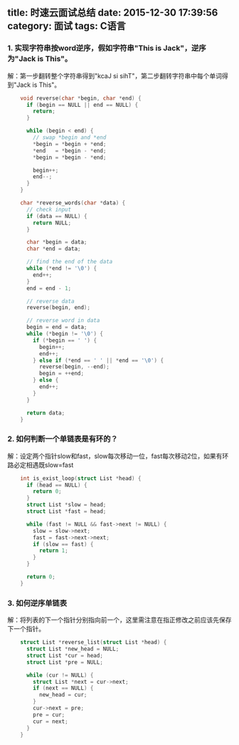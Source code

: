 title: 时速云面试总结
date: 2015-12-30 17:39:56
category: 面试
tags: C语言
---

### 1. 实现字符串按word逆序，假如字符串"This is Jack"，逆序为"Jack is This"。
解：第一步翻转整个字符串得到"kcaJ si sihT"，第二步翻转字符串中每个单词得到"Jack is This"。
```c
    void reverse(char *begin, char *end) {
      if (begin == NULL || end == NULL) {
        return;
      }

      while (begin < end) {
        // swap *begin and *end
        *begin = *begin + *end;
        *end   = *begin - *end;
        *begin = *begin - *end;

        begin++;
        end--;
      }
    }

    char *reverse_words(char *data) {
      // check input
      if (data == NULL) {
        return NULL;
      }

      char *begin = data;
      char *end = data;

      // find the end of the data
      while (*end != '\0') {
        end++;
      }
      end = end - 1;

      // reverse data
      reverse(begin, end);

      // reverse word in data
      begin = end = data;
      while (*begin != '\0') {
        if (*begin == ' ') {
          begin++;
          end++;
        } else if (*end == ' ' || *end == '\0') {
          reverse(begin, --end);
          begin = ++end;
        } else {
          end++;
        }
      }

      return data;
    }
```

<!-- more -->
### 2. 如何判断一个单链表是有环的？
解：设定两个指针slow和fast，slow每次移动一位，fast每次移动2位，如果有环路必定相遇既slow=fast

```c
    int is_exist_loop(struct List *head) {
      if (head == NULL) {
        return 0;
      }
      struct List *slow = head;
      struct List *fast = head;

      while (fast != NULL && fast->next != NULL) {
        slow = slow->next;
        fast = fast->next->next;
        if (slow == fast) {
          return 1;
        }
      }

      return 0;
    }
```

### 3. 如何逆序单链表
解：将列表的下一个指针分别指向前一个，这里需注意在指正修改之前应该先保存下一个指针。

```c
    struct List *reverse_list(struct List *head) {
      struct List *new_head = NULL;
      struct List *cur = head;
      struct List *pre = NULL;

      while (cur != NULL) {
        struct List *next = cur->next;
        if (next == NULL) {
          new_head = cur;
        }
        cur->next = pre;
        pre = cur;
        cur = next;
      }
    }
```
